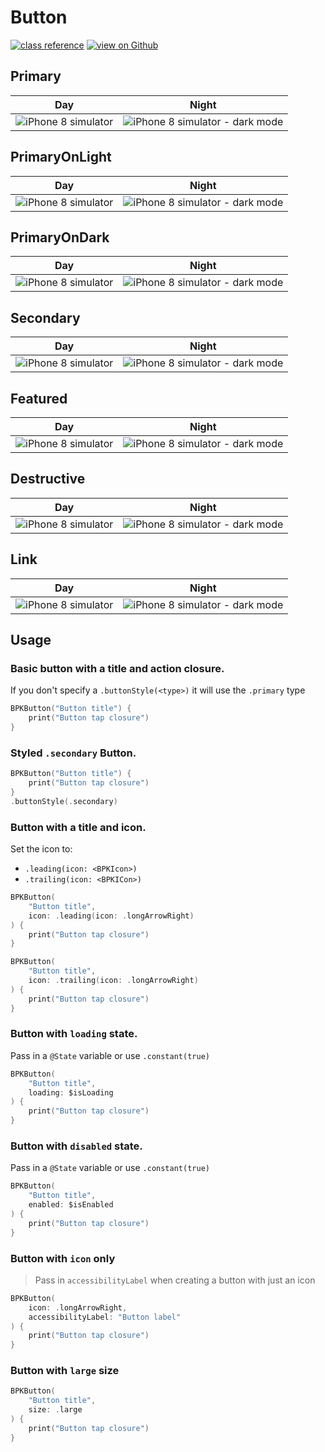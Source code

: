 # Button

[![class reference](https://img.shields.io/badge/Class%20reference-iOS-blue)](https://backpack.github.io/ios/versions/latest/swiftui/Structs/BPKButton.html)
[![view on Github](https://img.shields.io/badge/Source%20code-GitHub-lightgrey)](https://github.com/Skyscanner/backpack-ios/tree/main/Backpack-SwiftUI/Button)

## Primary

| Day | Night |
| --- | --- |
| ![iPhone 8 simulator](https://raw.githubusercontent.com/Skyscanner/backpack-ios/main/screenshots/iPhone%208-swiftui_button___primary_lm.png) |![iPhone 8 simulator - dark mode](https://raw.githubusercontent.com/Skyscanner/backpack-ios/main/screenshots/iPhone%208-swiftui_button___primary_dm.png) |

## PrimaryOnLight

| Day | Night |
| --- | --- |
| ![iPhone 8 simulator](https://raw.githubusercontent.com/Skyscanner/backpack-ios/main/screenshots/iPhone%208-swiftui_button___primaryOnLight_lm.png) |![iPhone 8 simulator - dark mode](https://raw.githubusercontent.com/Skyscanner/backpack-ios/main/screenshots/iPhone%208-swiftui_button___primaryOnLight_dm.png) |

## PrimaryOnDark

| Day | Night |
| --- | --- |
| ![iPhone 8 simulator](https://raw.githubusercontent.com/Skyscanner/backpack-ios/main/screenshots/iPhone%208-swiftui_button___primaryOnDark_lm.png) |![iPhone 8 simulator - dark mode](https://raw.githubusercontent.com/Skyscanner/backpack-ios/main/screenshots/iPhone%208-swiftui_button___primaryOnDark_dm.png) |

## Secondary

| Day | Night |
| --- | --- |
| ![iPhone 8 simulator](https://raw.githubusercontent.com/Skyscanner/backpack-ios/main/screenshots/iPhone%208-swiftui_button___secondary_lm.png) |![iPhone 8 simulator - dark mode](https://raw.githubusercontent.com/Skyscanner/backpack-ios/main/screenshots/iPhone%208-swiftui_button___secondary_dm.png) |

## Featured

| Day | Night |
| --- | --- |
| ![iPhone 8 simulator](https://raw.githubusercontent.com/Skyscanner/backpack-ios/main/screenshots/iPhone%208-swiftui_button___featured_lm.png) |![iPhone 8 simulator - dark mode](https://raw.githubusercontent.com/Skyscanner/backpack-ios/main/screenshots/iPhone%208-swiftui_button___featured_dm.png) |


## Destructive

| Day | Night |
| --- | --- |
| ![iPhone 8 simulator](https://raw.githubusercontent.com/Skyscanner/backpack-ios/main/screenshots/iPhone%208-swiftui_button___destructive_lm.png) |![iPhone 8 simulator - dark mode](https://raw.githubusercontent.com/Skyscanner/backpack-ios/main/screenshots/iPhone%208-swiftui_button___destructive_dm.png) |

## Link

| Day | Night |
| --- | --- |
| ![iPhone 8 simulator](https://raw.githubusercontent.com/Skyscanner/backpack-ios/main/screenshots/iPhone%208-swiftui_button___link_lm.png) |![iPhone 8 simulator - dark mode](https://raw.githubusercontent.com/Skyscanner/backpack-ios/main/screenshots/iPhone%208-swiftui_button___link_dm.png) |

## Usage

### Basic button with a title and action closure. 
If you don't specify a `.buttonStyle(<type>)` it will use the `.primary` type

```swift
BPKButton("Button title") {
    print("Button tap closure")
}
```

### Styled `.secondary` Button.

```swift 
BPKButton("Button title") {
    print("Button tap closure")
}
.buttonStyle(.secondary)
```

### Button with a title and icon. 

Set the icon to:
* `.leading(icon: <BPKIcon>)` 
* `.trailing(icon: <BPKICon>)`

```swift
BPKButton(
    "Button title",
    icon: .leading(icon: .longArrowRight)
) {
    print("Button tap closure")
}

BPKButton(
    "Button title",
    icon: .trailing(icon: .longArrowRight)
) {
    print("Button tap closure")
}
```

### Button with `loading` state. 

Pass in a `@State` variable or use `.constant(true)` 

```swift
BPKButton(
    "Button title",
    loading: $isLoading
) {
    print("Button tap closure")
}
```

### Button with `disabled` state. 

Pass in a `@State` variable or use `.constant(true)` 

```swift
BPKButton(
    "Button title",
    enabled: $isEnabled
) {
    print("Button tap closure")
}
```

### Button with `icon` only
> Pass in `accessibilityLabel` when creating a button with just an icon

```swift
BPKButton(
    icon: .longArrowRight,
    accessibilityLabel: "Button label"
) {
    print("Button tap closure")
}
```

### Button with `large` size

```swift
BPKButton(
    "Button title",
    size: .large
) {
    print("Button tap closure")
}
```